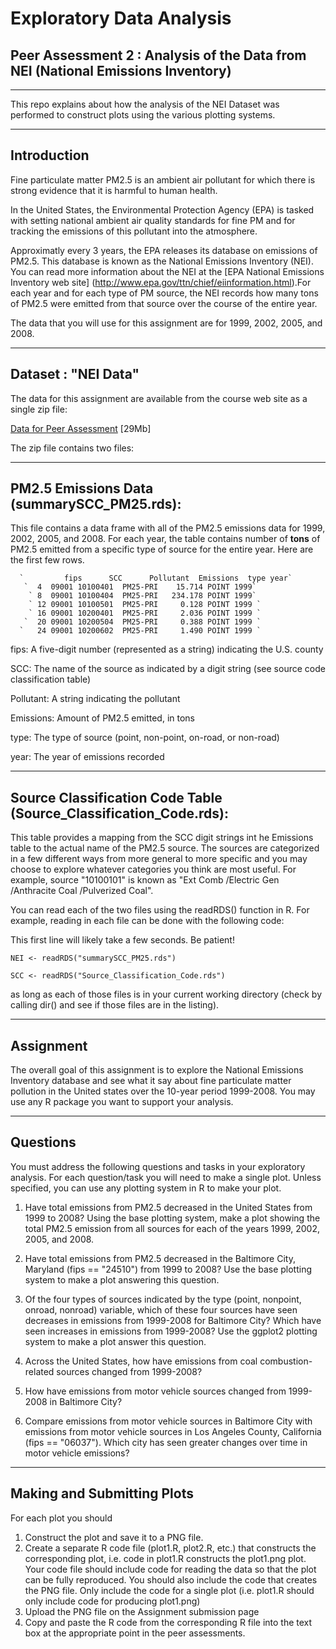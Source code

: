 ﻿#  Exploratory Data Analysis

##  Peer Assessment 2 : Analysis of the Data from NEI (National Emissions Inventory)
----------------------------------------------------------------------------------

This repo explains about how the analysis of the NEI Dataset was performed to construct plots using the various plotting systems.

--------------
Introduction
--------------

Fine particulate matter PM2.5 is an ambient air pollutant for which there is strong evidence that it is harmful to human health.	  
 
In the United States, the Environmental Protection Agency (EPA) is tasked with setting national ambient air quality standards for fine PM and for tracking the emissions of this pollutant into the atmosphere.
 
Approximatly every 3 years, the EPA releases its database on emissions of PM2.5. This database is known as the National Emissions Inventory (NEI). You can read more information about the NEI at the [EPA National Emissions Inventory web site] (http://www.epa.gov/ttn/chief/eiinformation.html).For each year and for each type of PM source, the NEI records how many tons of PM2.5 were emitted from that source over the course of the entire year.

 The data that you will use for this assignment are for 1999, 2002, 2005, and 2008.

--------------------
Dataset : "NEI Data"
--------------------
The data for this assignment are available from the course web site as a single zip file:

[Data for Peer Assessment](https://d396qusza40orc.cloudfront.net/exdata%2Fdata%2FNEI_data.zip) [29Mb]

The zip file contains two files:

------------------------------------------------
PM2.5 Emissions Data (summarySCC_PM25.rds):
-------------------------------------------------
 This file contains a data frame with all of the PM2.5 emissions data for 1999, 2002, 2005, and 2008. For each year, the table contains number of **tons** of PM2.5 emitted from a specific type of source for the entire year. Here are the first few rows.

      `         fips      SCC      Pollutant  Emissions  type year`
       `  4  09001 10100401  PM25-PRI    15.714 POINT 1999`
        ` 8  09001 10100404  PM25-PRI   234.178 POINT 1999`
        ` 12 09001 10100501  PM25-PRI     0.128 POINT 1999 `
        ` 16 09001 10200401  PM25-PRI     2.036 POINT 1999 `
       `  20 09001 10200504  PM25-PRI     0.388 POINT 1999 `
      `   24 09001 10200602  PM25-PRI     1.490 POINT 1999 `
          

fips: A five-digit number (represented as a string) indicating the U.S. county  
  
SCC: The name of the source as indicated by a digit string (see source code classification table)  
  
Pollutant: A string indicating the pollutant    

Emissions: Amount of PM2.5 emitted, in tons    

type: The type of source (point, non-point, on-road, or non-road)   
 
year: The year of emissions recorded  

------------------------------------------------------------------
Source Classification Code Table (Source_Classification_Code.rds):
------------------------------------------------------------------

 This table provides a mapping from the SCC digit strings int he Emissions table to the actual name of the PM2.5 source. The sources are categorized in a few different ways from more general to more specific and you may choose to explore whatever categories you think are most useful.
 For example, source "10100101" is known as "Ext Comb /Electric Gen /Anthracite Coal /Pulverized Coal".

You can read each of the two files using the readRDS() function in R. For example, reading in each file can be done with the following code:

 This first line will likely take a few seconds. Be patient!

`NEI <- readRDS("summarySCC_PM25.rds")`

`SCC <- readRDS("Source_Classification_Code.rds")`

as long as each of those files is in your current working directory (check by calling dir() and see if those files are in the listing).

------------
Assignment
-----------

The overall goal of this assignment is to explore the National Emissions Inventory database and see what it say about fine particulate matter pollution in the United states over the 10-year period 1999-2008. You may use any R package you want to support your analysis.

------------
Questions
------------

You must address the following questions and tasks in your exploratory analysis.
For each question/task you will need to make a single plot. Unless specified, you can use any plotting system in R to make your plot.

 1. Have total emissions from PM2.5 decreased in the United States from 1999 to 2008? Using the base plotting system, make a plot showing the total PM2.5 emission from all sources for each of the years 1999, 2002, 2005, and 2008.

 2. Have total emissions from PM2.5 decreased in the Baltimore City, Maryland (fips == "24510") from 1999 to 2008? Use the base plotting system to make a plot answering this question.

 3. Of the four types of sources indicated by the type (point, nonpoint, onroad, nonroad) variable, which of these four sources have seen decreases in emissions from 1999-2008 for Baltimore City? Which have seen increases in emissions from 1999-2008? Use the ggplot2 plotting system to make a plot answer this question.

 4. Across the United States, how have emissions from coal combustion-related sources changed from 1999-2008?

 5. How have emissions from motor vehicle sources changed from 1999-2008 in Baltimore City?

 6. Compare emissions from motor vehicle sources in Baltimore City with emissions from motor vehicle sources in Los Angeles County, California (fips == "06037"). Which city has seen greater changes over time in motor vehicle emissions?

-----------------------------
Making and Submitting Plots
-----------------------------
For each plot you should

 1. Construct the plot and save it to a PNG file.
 2. Create a separate R code file (plot1.R, plot2.R, etc.) that constructs the corresponding plot, i.e. code in plot1.R constructs the plot1.png plot. Your code file should include code for reading the data so that the plot can be fully reproduced. You should also include the code that creates the PNG file. Only include the code for a single plot (i.e. plot1.R should only include code for producing plot1.png)
 3. Upload the PNG file on the Assignment submission page
 4. Copy and paste the R code from the corresponding R file into the text box at the appropriate point in the peer assessments.